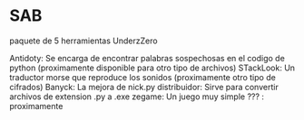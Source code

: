 # SAB
paquete de 5 herramientas
UnderzZero

Antidoty: Se encarga de encontrar palabras sospechosas en el codigo de python (proximamente disponible para otro tipo de archivos)
STackLook: Un traductor morse que reproduce los sonidos (proximamente otro tipo de cifrados)
Banyck: La mejora de nick.py
distribuidor: Sirve para convertir archivos de extension .py a .exe
zegame: Un juego muy simple
??? : proximamente
